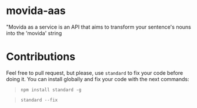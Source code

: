 # movida-aas
"Movida as a service is an API that aims to transform your sentence's nouns into the 'movida' string

# Contributions

Feel free to pull request, but please, use `standard` to fix your code before doing it. You can install globally and fix your code with the next commands:

>`npm install standard -g`

>`standard --fix`


